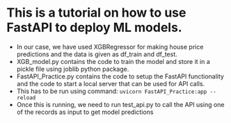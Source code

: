 # This is a tutorial on how to use FastAPI to deploy ML models. #
- In our case, we have used XGBRegressor for making house price predictions and the data is given as df_train and df_test.
- XGB_model.py contains the code to train the model and store it in a pickle file using joblib python package.
- FastAPI_Practice.py contains the code to setup the FastAPI functionality and the code to start a local server that can be used for API calls.
- This has to be run using command:
```uvicorn FastAPI_Practice:app --reload```
- Once this is running, we need to run test_api.py to call the API using one of the records as input to get model predictions

